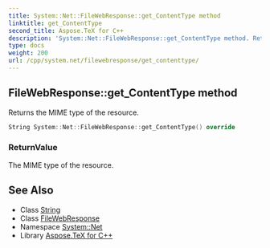 ```yaml
---
title: System::Net::FileWebResponse::get_ContentType method
linktitle: get_ContentType
second_title: Aspose.TeX for C++
description: 'System::Net::FileWebResponse::get_ContentType method. Returns the MIME type of the resource in C++.'
type: docs
weight: 200
url: /cpp/system.net/filewebresponse/get_contenttype/
---
```

## FileWebResponse::get_ContentType method


Returns the MIME type of the resource.

```cpp
String System::Net::FileWebResponse::get_ContentType() override
```


### ReturnValue

The MIME type of the resource.

## See Also

* Class [String](../../../system/string/)
* Class [FileWebResponse](../)
* Namespace [System::Net](../../)
* Library [Aspose.TeX for C++](../../../)
